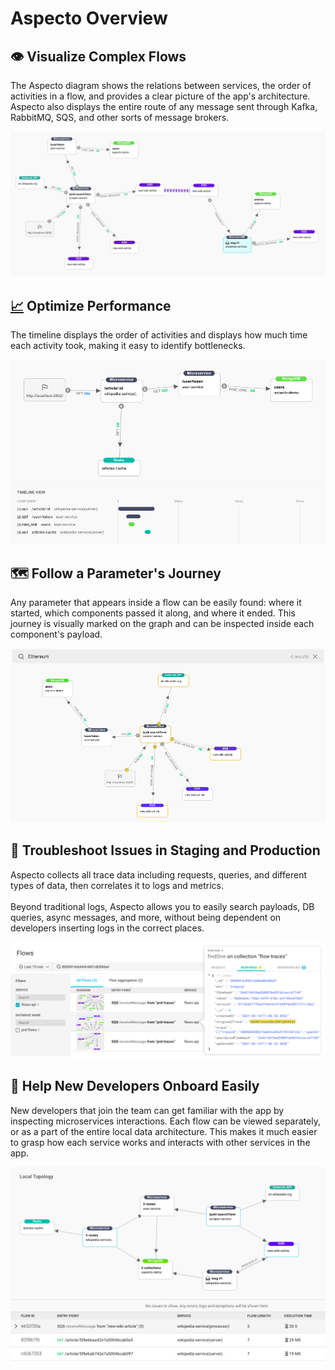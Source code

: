 # Aspecto Overview

## 👁 Visualize Complex Flows

The Aspecto diagram shows the relations between services, the order of activities in a flow, and provides a clear picture of the app's architecture. Aspecto also displays the entire route of any message sent through Kafka, RabbitMQ, SQS, and other sorts of message brokers.

![](../.gitbook/assets/screen-shot-2021-03-16-at-11.52.53.png)

## [📈](https://emojipedia.org/chart-increasing/) Optimize Performance

The timeline displays the order of activities and displays how much time each activity took, making it easy to identify bottlenecks.

![](../.gitbook/assets/screen-shot-2021-03-16-at-11.30.25.png)

## 🗺  Follow a Parameter's Journey

Any parameter that appears inside a flow can be easily found: where it started, which components passed it along, and where it ended. This journey is visually marked on the graph and can be inspected inside each component's payload. 

![](../.gitbook/assets/screen-shot-2021-03-24-at-14.30.44.png)

## 🔎  Troubleshoot Issues in Staging and Production

Aspecto collects all trace data including requests, queries, and different types of data, then correlates it to logs and metrics. \
\
Beyond traditional logs, Aspecto allows you to easily search payloads, DB queries, async messages, and more, without being dependent on developers inserting logs in the correct places.

![](../.gitbook/assets/screen-shot-2021-03-16-at-13.45.28.png)

## 👋  Help New Developers Onboard Easily

New developers that join the team can get familiar with the app by inspecting microservices interactions. Each flow can be viewed separately, or as a part of the entire local data architecture. This makes it much easier to grasp how each service works and interacts with other services in the app.

![](../.gitbook/assets/bitmap.png)
